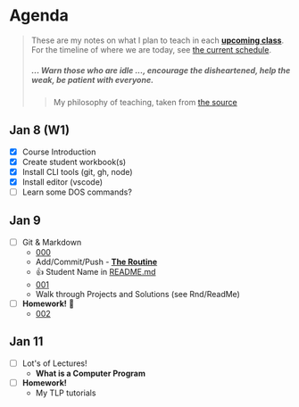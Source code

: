 # Agenda

> These are my notes on what I plan to teach in each [**upcoming class**](#jan-9). For the timeline of where we are today, see [the current schedule](./README.md#schedule).
>
> ##### *... Warn those who are idle ..., encourage the disheartened, help the weak, be patient with everyone.*
>
> > My philosophy of teaching, taken from [the source](https://www.bible.com/bible/111/1TH.5.14.NIV)

## Jan 8 (W1)

- [x] Course Introduction
- [x] Create student workbook(s)
- [x] Install CLI tools (git, gh, node)
- [x] Install editor (vscode)
- [ ] Learn some DOS commands?

## Jan 9

- [ ] Git & Markdown
  - [000](./src/000/ReadMe.md)
  - Add/Commit/Push - [**The Routine**](./docs/TheRoutine.md)
  - :+1: Student Name in [README.md](README.md)
  - [001](./src/001-StartHere/ReadMe.md)
  - Walk through Projects and Solutions (see Rnd/ReadMe)
- [ ] **Homework!** :100:
  - [002](./src/002/ReadMe.md)

## Jan 11

- [ ] Lot's of Lectures!
  - **What is a Computer Program**
- [ ] **Homework!**
  - My TLP tutorials
